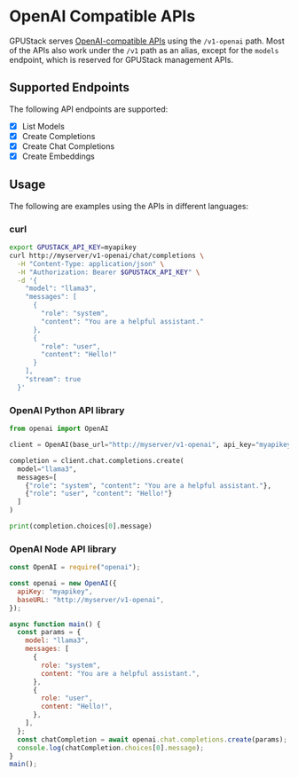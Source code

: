 # OpenAI Compatible APIs

GPUStack serves [OpenAI-compatible APIs](https://platform.openai.com/docs/api-reference) using the `/v1-openai` path. Most of the APIs also work under the `/v1` path as an alias, except for the `models` endpoint, which is reserved for GPUStack management APIs.

## Supported Endpoints

The following API endpoints are supported:

- [x] List Models
- [x] Create Completions
- [x] Create Chat Completions
- [x] Create Embeddings

## Usage

The following are examples using the APIs in different languages:

### curl

```bash
export GPUSTACK_API_KEY=myapikey
curl http://myserver/v1-openai/chat/completions \
  -H "Content-Type: application/json" \
  -H "Authorization: Bearer $GPUSTACK_API_KEY" \
  -d '{
    "model": "llama3",
    "messages": [
      {
        "role": "system",
        "content": "You are a helpful assistant."
      },
      {
        "role": "user",
        "content": "Hello!"
      }
    ],
    "stream": true
  }'
```

### OpenAI Python API library

```python
from openai import OpenAI

client = OpenAI(base_url="http://myserver/v1-openai", api_key="myapikey")

completion = client.chat.completions.create(
  model="llama3",
  messages=[
    {"role": "system", "content": "You are a helpful assistant."},
    {"role": "user", "content": "Hello!"}
  ]
)

print(completion.choices[0].message)
```

### OpenAI Node API library

```javascript
const OpenAI = require("openai");

const openai = new OpenAI({
  apiKey: "myapikey",
  baseURL: "http://myserver/v1-openai",
});

async function main() {
  const params = {
    model: "llama3",
    messages: [
      {
        role: "system",
        content: "You are a helpful assistant.",
      },
      {
        role: "user",
        content: "Hello!",
      },
    ],
  };
  const chatCompletion = await openai.chat.completions.create(params);
  console.log(chatCompletion.choices[0].message);
}
main();
```
